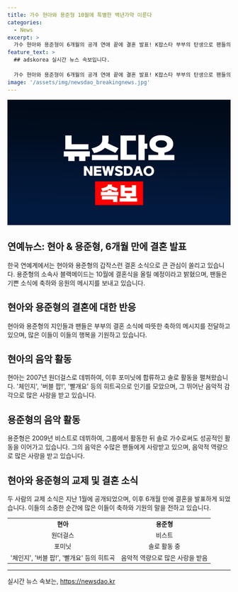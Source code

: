 ```yaml
---
title: 가수 현아와 용준형 10월에 특별한 백년가약 이룬다
categories:
  - News
excerpt: >
  가수 현아와 용준형이 6개월의 공개 연애 끝에 결혼 발표! K팝스타 부부의 탄생으로 팬들의 호들갑이 예상된다. 소속사는 깊은 애정과 신뢰로 10월 결혼식을 올린다며 축하를 요청했다. 현아는 ‘빨개요’로 유명한 솔로 가수로, 용준형은 비스트 출신으로 솔로로 활동 중이다. 팬들은 둘의 결혼 소식에 환호와 축하의 의견을 남기고 있다.
feature_text: >
  ## adskorea 실시간 뉴스 속보입니다.

  가수 현아와 용준형이 6개월의 공개 연애 끝에 결혼 발표! K팝스타 부부의 탄생으로 팬들의 호들갑이 예상된다. 소속사는 깊은 애정과 신뢰로 10월 결혼식을 올린다며 축하를 요청했다. 현아는 ‘빨개요’로 유명한 솔로 가수로, 용준형은 비스트 출신으로 솔로로 활동 중이다. 팬들은 둘의 결혼 소식에 환호와 축하의 의견을 남기고 있다.
image: '/assets/img/newsdao_breakingnews.jpg'
---
```


<p><img src="/assets/img/newsdao_breakingnews.jpg" alt="adskorea 속보" /></p>

<h2>연예뉴스: 현아 & 용준형, 6개월 만에 결혼 발표</h2>

<p data-ke-size="size16">한국 연예계에서는 현아와 용준형의 갑작스런 결혼 소식으로 큰 관심이 쏠리고 있습니다. 용준형의 소속사 블랙메이드는 10월에 결혼식을 올릴 예정이라고 밝혔으며, 팬들은 기쁜 소식에 축하와 응원의 메시지를 보내고 있습니다.</p>

<h2 data-ke-size="size26">현아와 용준형의 결혼에 대한 반응</h2>

<p data-ke-size="size16">현아와 용준형의 지인들과 팬들은 부부의 결혼 소식에 따뜻한 축하의 메시지를 전달하고 있으며, 많은 이들이 이들의 행복을 기원하고 있습니다.</p>

<h2 data-ke-size="size26">현아의 음악 활동</h2>

<p data-ke-size="size16">현아는 2007년 원더걸스로 데뷔하여, 이후 포미닛에 합류하고 솔로 활동을 펼쳐왔습니다. '체인지', '버블 팝!', '빨개요' 등의 히트곡으로 인기를 모았으며, 그 뛰어난 음악적 감각으로 많은 사랑을 받고 있습니다.</p>

<h2 data-ke-size="size26">용준형의 음악 활동</h2>

<p data-ke-size="size16">용준형은 2009년 비스트로 데뷔하여, 그룹에서 활동한 뒤 솔로 가수로써도 성공적인 활동을 이어가고 있습니다. 그의 음악은 수많은 팬들에게 사랑받고 있으며, 음악적 역량으로 많은 사랑을 받고 있습니다.</p>

<h2 data-ke-size="size26">현아와 용준형의 교제 및 결혼 소식</h2>

<p data-ke-size="size16">두 사람의 교제 소식은 지난 1월에 공개되었으며, 이후 6개월 만에 결혼을 발표하게 되었습니다. 이들의 소중한 순간에 많은 이들이 축하와 기원의 말을 전하고 있습니다.</p>

<table>
  <tr>
    <td style="text-align: center; height: 17px;"><b>현아</b></td>
    <td style="text-align: center; height: 17px;"><b>용준형</b></td>
  </tr>
  <tr>
    <td style="text-align: center;">원더걸스</td>
    <td style="text-align: center;">비스트</td>
  </tr>
  <tr>
    <td style="text-align: center;">포미닛</td>
    <td style="text-align: center;">솔로 활동 중</td>
  </tr>
  <tr>
    <td style="text-align: center;">'체인지', '버블 팝!', '빨개요' 등의 히트곡</td>
    <td style="text-align: center;">음악적 역량으로 많은 사랑을 받음</td>
  </tr>
</table>

<hr>
실시간 뉴스 속보는, <a href="https://newsdao.kr" rel="dofollow">https://newsdao.kr</a>



